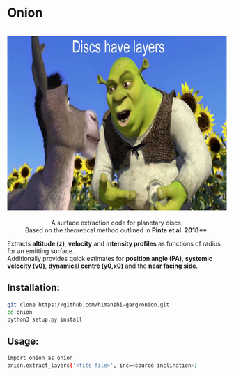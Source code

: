 # Onion

<p align="center">
  <br/>
  <img src="https://github.com/himanshi-garg/onion/blob/main/supplementary/shrek.jpg" width="600" height="400"><br/>
  <br>
  A surface extraction code for planetary discs.<br/>
  Based on the theoretical method outlined in <b>Pinte et al. 2018**</b>.
  <br/>
</p>

Extracts **altitude (z)**, **velocity** and **intensity profiles** as functions of radius for an emitting surface.  
Additionally provides quick estimates for **position angle (PA)**, **systemic velocity (v0)**, **dynamical centre (y0,x0)** and the **near facing side**.

## Installation:
```bash
git clone https://github.com/himanshi-garg/onion.git
cd onion
python3 setup.py install
```

## Usage:
```bash
import onion as onion
onion.extract_layers('<fits file>', inc=<source inclination>)
```

